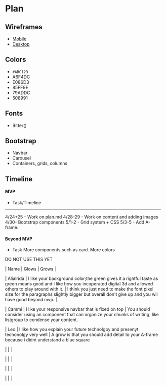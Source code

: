 # Plan

## Wireframes
* [Mobile](Freedom-Wireframe-Mobile.png)
* [Desktop](Freedom-Wireframe-Computer.png)

## Colors
* `#ABC123`
* A6F4DC
* E086D3
* 85FF9E
* 79ADDC
* 508991

## Fonts
* Bitter(<link rel="preconnect" href="https://fonts.googleapis.com">)

## Bootstrap
* Navbar
* Carousel
* Containers, grids, columns

## Timeline


#### MVP

* Task/Timeline
---
4/24+25 - Work on plan.md
4/28-29 - Work on content and adding images
4/30- Bootstrap components
5/1-2 - Grid system + CSS
5/3-5 - Add A-frame.
#### Beyond MVP

* Task
  More components such as card.
  More colors
  








 DO NOT USE THIS YET

| Name | Glows | Grows |

| Alialrida | I like your background color;the green gives it a rightful taste as green means good and I like how you incoperated digital 3d and allowed others to play around with it. | I think you just need to make the font pixel size for the paragraphs slightly bigger but overall don't give up and you wil have good beyond mvp. |

| Cammi | I like your responsive navbar that is fixed on top | You should consider using an component that can organize your chunks of writing, like listgroup to condense your content.

| Leo  |  I like how you explain your  future technolgoy and presenyt techonolgy very well | A grow is that you should add detail to your A-frame because i didnt understand a blue square

|   |   |

|   |   |

|   |   |

|   |   |


